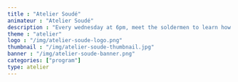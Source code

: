 ```yaml
---
title : "Atelier Soudé"
animateur : "Atelier Soudé"
description : "Every wednesday at 6pm, meet the soldermen to learn how to repair your daily household electronics and fight against planned obsolescence."
theme : "atelier"
logo : "/img/atelier-soude-logo.png"
thumbnail : "/img/atelier-soude-thumbnail.jpg"
banner : "/img/atelier-soude-banner.png"
categories: ["program"]
type: atelier
---
```

